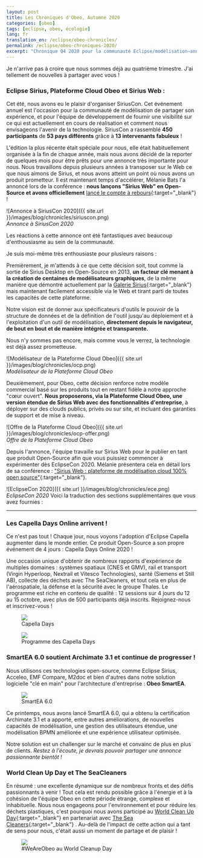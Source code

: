 ```yaml
---
layout: post
title: Les Chroniques d'Obeo, Automne 2020
categories: [obeo]
tags: [eclipse, obeo, écologie]
lang: fr
translation_en: /eclipse/obeo-chronicles/
permalink: /eclipse/obeo-chroniques-2020/
excerpt: "Chronique Q4 2020 pour la communauté Eclipse/modélisation—annonce open source de Sirius Web, Capella Days—et pourquoi cela compte pour les bâtisseurs d’outils."
---
```


Je n'arrive pas à croire que nous sommes déjà au quatrième trimestre. J'ai tellement de nouvelles à partager avec vous !

### Eclipse Sirius, Plateforme Cloud Obeo et Sirius Web :

Cet été, nous avons eu le plaisir d'organiser SiriusCon. Cet événement annuel est l'occasion pour la communauté de modélisation de partager son expérience, et pour l'équipe de développement de fournir une visibilité sur ce qui est actuellement en cours de réalisation et comment nous envisageons l'avenir de la technologie. SiriusCon a rassemblé **450 participants** de **53 pays différents** grâce à **13 intervenants fabuleux** !

L'édition la plus récente était spéciale pour nous, elle était habituellement organisée à la fin de chaque année, mais nous avons décidé de la reporter de quelques mois pour être prêts pour une annonce très importante pour nous. Nous travaillons depuis plusieurs années à transposer sur le Web ce que nous aimons de Sirius, et nous avons atteint un point où nous avons un produit prometteur. Il est maintenant temps d'accélérer, Mélanie Bats l'a annoncé lors de la conférence : **nous lançons "Sirius Web" en Open-Source et avons officiellement** [lancé le compte à rebours](https://blog.obeosoft.com/fr/sirius-ii-mission){:target="_blank"} !

![Annonce à SiriusCon 2020]({{ site.url }}/images/blog/chronicles/siriuscon.png)  
*Annonce à SiriusCon 2020*

Les réactions à cette annonce ont été fantastiques avec beaucoup d'enthousiasme au sein de la communauté.

Je suis moi-même très enthousiaste pour plusieurs raisons :

Premièrement, je m'attends à ce que cette décision soit, tout comme la sortie de Sirius Desktop en Open-Source en 2013, **un facteur clé menant à la création de centaines de modélisateurs graphiques**, de la même manière que démontré actuellement par la [Galerie Sirius](https://www.eclipse.dev/sirius/gallery.html){:target="_blank"} mais maintenant facilement accessible via le Web et tirant parti de toutes les capacités de cette plateforme.

Notre vision est de donner aux spécificateurs d'outils le pouvoir de la structure de données et de la définition de l'outil jusqu'au déploiement et à l'exploitation d'un outil de modélisation, **directement depuis le navigateur, de bout en bout et de manière intégrée et transparente.**

Nous n'y sommes pas encore, mais comme vous le verrez, la technologie est déjà assez prometteuse.

![Modélisateur de la Plateforme Cloud Obeo]({{ site.url }}/images/blog/chronicles/ocp.png)  
*Modélisateur de la Plateforme Cloud Obeo*

Deuxièmement, pour Obeo, cette décision renforce notre modèle commercial basé sur les produits tout en restant fidèle à notre approche "cœur ouvert". **Nous proposerons, via la Plateforme Cloud Obeo, une version étendue de Sirius Web avec des fonctionnalités d'entreprise**, à déployer sur des clouds publics, privés ou sur site, et incluant des garanties de support et de mise à niveau.

![Offre de la Plateforme Cloud Obeo]({{ site.url }}/images/blog/chronicles/ocp-offer.png)  
*Offre de la Plateforme Cloud Obeo*

Depuis l'annonce, l'équipe travaille sur Sirius Web pour le publier en tant que produit Open-Source afin que vous puissiez commencer à expérimenter dès EclipseCon 2020. Mélanie présentera cela en détail lors de sa conférence : ["Sirius Web : plateforme de modélisation cloud 100% open source"](https://www.eclipsecon.org/node/3210){:target="_blank"}.

![EclipseCon 2020]({{ site.url }}/images/blog/chronicles/ece.png)  
*EclipseCon 2020*
Voici la traduction des sections supplémentaires que vous avez fournies :

---

### Les Capella Days Online arrivent !

Ce n'est pas tout ! Chaque jour, nous voyons l'adoption d'Eclipse Capella augmenter dans le monde entier. Ce produit Open-Source a son propre événement de 4 jours : Capella Days Online 2020 !

Une occasion unique d'obtenir de nombreux rapports d'expérience de multiples domaines : systèmes spatiaux (CNES et GMV), rail et transport (Virgin Hyperloop, Nextrail et Vitesco Technologies), santé (Siemens et Still AB), collecte des déchets avec The SeaCleaners, et tout cela en plus de l'aérospatiale, la défense et la sécurité avec le groupe Thales. Le programme est riche en contenu de qualité : 12 sessions sur 4 jours du 12 au 15 octobre, avec plus de 500 participants déjà inscrits. Rejoignez-nous et inscrivez-vous !

<figure>
    <a href="https://www.eclipse.dev/capella/capella_days_2020.html"><img src="{{ site.url }}/images/blog/chronicles/cadays.png"></a>  
    <figcaption>Capella Days</figcaption>
</figure>

<figure>
    <a href="{{ site.url }}/images/blog/chronicles/cadays-program.png"><img src="{{ site.url }}/images/blog/chronicles/cadays-program.png"></a>  
    <figcaption>Programme des Capella Days</figcaption>
</figure>

### SmartEA 6.0 soutient Archimate 3.1 et continue de progresser !

Nous utilisons ces technologies open-source, comme Eclipse Sirius, Acceleo, EMF Compare, M2doc et bien d'autres dans notre solution logicielle "clé en main" pour l'architecture d'entreprise : **Obeo SmartEA**.

<figure>
    <a href="https://www.obeosmartea.com/en/"><img src="{{ site.url }}/images/blog/chronicles/smartea.png"></a>  
    <figcaption>SmartEA 6.0</figcaption>
</figure>

Ce printemps, nous avons lancé SmartEA 6.0, qui a obtenu la certification Archimate 3.1 et a apporté, entre autres améliorations, de nouvelles capacités de modélisation, une gestion des utilisateurs étendue, une modélisation BPMN améliorée et une expérience utilisateur optimisée.

Notre solution est un challenger sur le marché et convainc de plus en plus de clients. *Restez à l'écoute, je devrais pouvoir partager une annonce passionnante bientôt !*

### World Clean Up Day et The SeaCleaners

En résumé : une excellente dynamique sur de nombreux fronts et des défis passionnants à venir !
Tout cela est rendu possible grâce à l'énergie et à la cohésion de l'équipe Obeo en cette période étrange, complexe et inhabituelle. Nous nous engageons pour l'environnement et pour réduire les déchets plastiques, c'est pourquoi nous avons participé au [World Clean Up Day](https://www.worldcleanupday.fr/){:target="_blank"} en partenariat avec [The Sea Cleaners](https://www.theseacleaners.org/){:target="_blank"} . Au-delà de l'impact de cette action qui a tant de sens pour nous, c'était aussi un moment de partage et de plaisir !

<figure>
    <a href="{{ site.url }}/images/blog/chronicles/wcd.png"><img src="{{ site.url }}/images/blog/chronicles/wcd.png"></a>  
    <figcaption>#WeAreObeo au World Cleanup Day</figcaption>
</figure>
